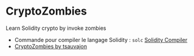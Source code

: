 # CryptoZombies

Learn Solidity crypto by invoke zombies

- Commande pour compiler le langage Solidity : `solc` [Solidity Compiler](http://solidity.readthedocs.io/en/v0.4.21/installing-solidity.html#npm-node-js "Solidity Compiler")
- [CryptoZombies by tsauvajon](https://github.com/tsauvajon/cryptozombies)
